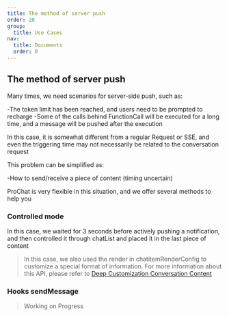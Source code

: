 ```yaml
---
title: The method of server push
order: 20
group:
  title: Use Cases
nav:
  title: Documents
  order: 0
---
```


## The method of server push

Many times, we need scenarios for server-side push, such as:

-The token limit has been reached, and users need to be prompted to recharge -Some of the calls behind FunctionCall will be executed for a long time, and a message will be pushed after the execution

In this case, it is somewhat different from a regular Request or SSE, and even the triggering time may not necessarily be related to the conversation request

This problem can be simplified as:

-How to send/receive a piece of content (timing uncertain)

ProChat is very flexible in this situation, and we offer several methods to help you

### Controlled mode

In this case, we waited for 3 seconds before actively pushing a notification, and then controlled it through chatList and placed it in the last piece of content

> In this case, we also used the render in chatitemRenderConfig to customize a special format of information. For more information about this API, please refer to [Deep Customization Conversation Content](./chatItemRenderConfig.md)

<code src="./demos/controled-servers-push.tsx" ></code>

### Hooks sendMessage

> Working on Progress
